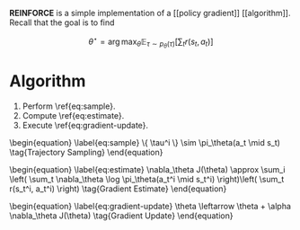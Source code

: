 **REINFORCE** is a simple implementation of a [[policy gradient]] [[algorithm]]. Recall that the goal is to find

$$
\theta^\star = \arg\max_\theta \mathbb{E}_{\tau \sim p_\theta(\tau)}\left[ \sum_t r(s_t, a_t) \right]
$$

# Algorithm

1. Perform \ref{eq:sample}.
2. Compute \ref{eq:estimate}.
3. Execute \ref{eq:gradient-update}.

\begin{equation}
\label{eq:sample}
\\{ \tau^i \\} \sim \pi_\theta(a_t \mid s_t) \tag{Trajectory Sampling}
\end{equation}

\begin{equation}
\label{eq:estimate}
\nabla_\theta J(\theta) \approx \sum_i \left( \sum_t \nabla_\theta \log \pi_\theta(a_t^i \mid s_t^i) \right)\left( \sum_t r(s_t^i, a_t^i) \right) \tag{Gradient Estimate}
\end{equation}

\begin{equation}
\label{eq:gradient-update}
\theta \leftarrow \theta + \alpha \nabla_\theta J(\theta) \tag{Gradient Update}
\end{equation}
